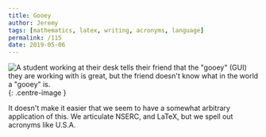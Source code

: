 ```yaml
---
title: Gooey
author: Jeremy
tags: [mathematics, latex, writing, acronyms, language]
permalink: /115
date: 2019-05-06
---
```


![A student working at their desk tells their friend that the "gooey" (GUI) they are working with is great, but the friend doesn't know what in the world a "gooey" is.](https://res.cloudinary.com/dh3hm8pb7/image/upload/c_scale,q_auto:best,w_615/v1535842782/Handwaving/Published/Gooey.png){: .centre-image }

It doesn't make it easier that we seem to have a somewhat arbitrary application of this. We articulate NSERC, and LaTeX, but we spell out acronyms like U.S.A.